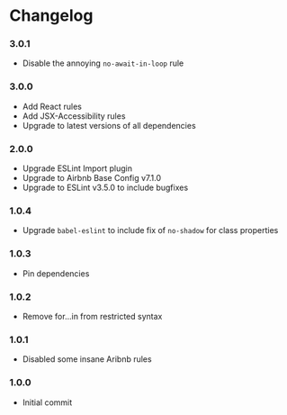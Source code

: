 # Changelog

### 3.0.1

- Disable the annoying `no-await-in-loop` rule

### 3.0.0

- Add React rules
- Add JSX-Accessibility rules
- Upgrade to latest versions of all dependencies

### 2.0.0

- Upgrade ESLint Import plugin
- Upgrade to Airbnb Base Config v7.1.0
- Upgrade to ESLint v3.5.0 to include bugfixes

### 1.0.4

- Upgrade `babel-eslint` to include fix of `no-shadow` for class properties

### 1.0.3

- Pin dependencies

### 1.0.2

- Remove for...in from restricted syntax

### 1.0.1

- Disabled some insane Aribnb rules

### 1.0.0

- Initial commit
